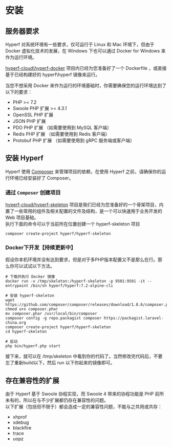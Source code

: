 # 安装

## 服务器要求

Hyperf 对系统环境有一些要求，仅可运行于 Linux 和 Mac 环境下，但由于 Docker 虚拟化技术的发展，在 Windows 下也可以通过 Docker for Windows 来作为运行环境。   

[hyperf-cloud\hyperf-docker](https://github.com/hyperf-cloud/hyperf-docker) 项目内已经为您准备好了一个 Dockerfile ，或直接基于已经构建好的 hyperf\hyperf 镜像来运行。   

当您不想采用 Docker 来作为运行的环境基础时，你需要确保您的运行环境达到了以下的要求：   

 - PHP >= 7.2
 - Swoole PHP 扩展 >= 4.3.1
 - OpenSSL PHP 扩展
 - JSON PHP 扩展
 - PDO PHP 扩展 （如需要使用到 MySQL 客户端）
 - Redis PHP 扩展 （如需要使用到 Redis 客户端）
 - Protobuf PHP 扩展 （如需要使用到 gRPC 服务端或客户端）


## 安装 Hyperf

Hyperf 使用 [Composer](https://getcomposer.org) 来管理项目的依赖，在使用 Hyperf 之前，请确保你的运行环境已经安装好了 Composer。

### 通过 `Composer` 创建项目

[hyperf-cloud/hyperf-skeleton](https://github.com/hyperf-cloud/hyperf-skeleton) 项目是我们已经为您准备好的一个骨架项目，内置了一些常用的组件及相关配置的文件及结构，是一个可以快速用于业务开发的 Web 项目基础。   
执行下面的命令可以于当前所在位置创建一个 hyperf-skeleton 项目
```
composer create-project hyperf/hyperf-skeleton 
```

### Docker下开发【持续更新中】

假设你本机环境并没有达到要求，但是对于多PHP版本配置又不是那么在行。那么你可以试试以下方法。

```
# 下载并执行 Docker 镜像
docker run -v /tmp/skeleton:/hyperf-skeleton -p 9501:9501 -it --entrypoint /bin/sh hyperf/hyperf:7.2-alpine-cli

# 安装 hyperf-skeleton
wget https://github.com/composer/composer/releases/download/1.8.6/composer.phar
chmod u+x composer.phar
mv composer.phar /usr/local/bin/composer
composer config -g repo.packagist composer https://packagist.laravel-china.org
composer create-project hyperf/hyperf-skeleton
cd hyperf-skeleton

# 启动
php bin/hyperf.php start
```

接下来，就可以在 /tmp/skeleton 中看到你的代码了。当然修改完代码后，不要忘了重新build以下，然后 run 以下你起来的镜像即可。

## 存在兼容性的扩展

由于 Hyperf 基于 Swoole 协程实现，而 Swoole 4 带来的协程功能是 PHP 前所未有的，所以在与不少扩展都仍存在兼容性的问题。   
以下扩展（包括但不限于）都会造成一定的兼容性问题，不能与之共用或共存：

- xhprof
- xdebug
- blackfire
- trace
- uopz